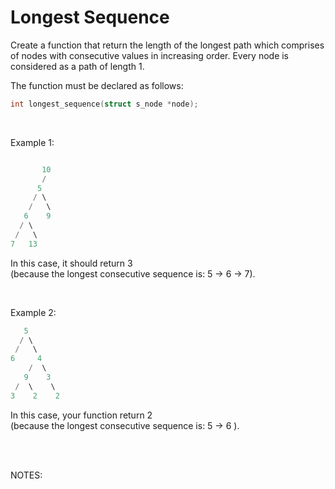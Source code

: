 # Longest Sequence

Create a function that return the length of the longest path which comprises of nodes with consecutive values in increasing order.
Every node is considered as a path of length 1.

The function must be declared as follows:
``` c
int	longest_sequence(struct s_node *node);
```

<br>

Example 1:  
``` c

       10
       /
      5
     / \
    /   \
   6    9
  / \
 /   \
7   13
```
In this case, it should return 3  
(because the longest consecutive sequence is: 5 -> 6 -> 7).

<br>

Example 2:
``` c
   5
  / \
 /   \
6     4
    /  \
   9    3
 /  \    \
3    2    2
```  
In this case, your function return 2  
(because the longest consecutive sequence is: 5 -> 6 ).



<br>

<br>

NOTES:  
